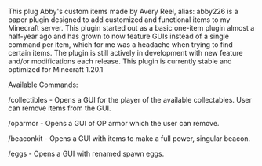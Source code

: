 This plug Abby's custom items made by Avery Reel, alias: abby226 is a paper plugin designed to add customized and functional items to my Minecraft server. This plugin started out as a basic one-item plugin almost a half-year ago and has grown to now feature GUIs instead of a single command per item, which for me was a headache when trying to find certain items. The plugin is still actively in development with new feature and/or modifications each release. This plugin is currently stable and optimized for Minecraft 1.20.1 

Available Commands:

/collectibles - Opens a GUI for the player of the available collectables. User can remove items from the GUI.

/oparmor - Opens a GUI of OP armor which the user can remove.

/beaconkit - Opens a GUI with items to make a full power, singular beacon.

/eggs - Opens a GUI with renamed spawn eggs. 
